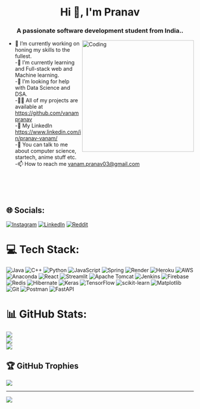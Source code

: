 <h1 align="center">Hi 👋, I'm Pranav</h1>
<h3 align="center">A passionate software development student from India..</h3>

<img align="right" alt="Coding" width="300" src="https://gifdb.com/images/high/coding-penguin-i-like-pressing-buttons-puv3coc5z4pkth51.webp">



- 🔭 I’m currently working on honing my skills to the fullest.<br>-🌱 I’m currently learning and Full-stack web and Machine learning.<br>-🤝 I’m looking for help with Data Science and DSA.<br>-👨‍💻 All of my projects are available at https://github.com/vanampranav<br>-📝 My LinkedIn https://www.linkedin.com/in/pranav-vanam/<br>-💬 You can talk to me about computer science, startech, anime stuff etc.<br>-📫 How to reach me vanam.pranav03@gmail.com<br><br><br><br><br>


## 🌐 Socials:
[![Instagram](https://img.shields.io/badge/Instagram-%23E4405F.svg?logo=Instagram&logoColor=white)](https://instagram.com/vanam.pranav) [![LinkedIn](https://img.shields.io/badge/LinkedIn-%230077B5.svg?logo=linkedin&logoColor=white)](https://linkedin.com/in/pranav-vanam) [![Reddit](https://img.shields.io/badge/Reddit-%23FF4500.svg?logo=Reddit&logoColor=white)](https://reddit.com/user/Kind-Map-4588) 

# 💻 Tech Stack:
![Java](https://img.shields.io/badge/java-%23ED8B00.svg?style=for-the-badge&logo=openjdk&logoColor=white) ![C++](https://img.shields.io/badge/c++-%2300599C.svg?style=for-the-badge&logo=c%2B%2B&logoColor=white) ![Python](https://img.shields.io/badge/python-3670A0?style=for-the-badge&logo=python&logoColor=ffdd54) ![JavaScript](https://img.shields.io/badge/javascript-%23323330.svg?style=for-the-badge&logo=javascript&logoColor=%23F7DF1E) ![Spring](https://img.shields.io/badge/spring-%236DB33F.svg?style=for-the-badge&logo=spring&logoColor=white) ![Render](https://img.shields.io/badge/Render-%46E3B7.svg?style=for-the-badge&logo=render&logoColor=white) ![Heroku](https://img.shields.io/badge/heroku-%23430098.svg?style=for-the-badge&logo=heroku&logoColor=white) ![AWS](https://img.shields.io/badge/AWS-%23FF9900.svg?style=for-the-badge&logo=amazon-aws&logoColor=white) ![Anaconda](https://img.shields.io/badge/Anaconda-%2344A833.svg?style=for-the-badge&logo=anaconda&logoColor=white) ![React](https://img.shields.io/badge/react-%2320232a.svg?style=for-the-badge&logo=react&logoColor=%2361DAFB) ![Streamlit](https://img.shields.io/badge/Streamlit-%23FE4B4B.svg?style=for-the-badge&logo=streamlit&logoColor=white) ![Apache Tomcat](https://img.shields.io/badge/apache%20tomcat-%23F8DC75.svg?style=for-the-badge&logo=apache-tomcat&logoColor=black) ![Jenkins](https://img.shields.io/badge/jenkins-%232C5263.svg?style=for-the-badge&logo=jenkins&logoColor=white) ![Firebase](https://img.shields.io/badge/firebase-a08021?style=for-the-badge&logo=firebase&logoColor=ffcd34) ![Redis](https://img.shields.io/badge/redis-%23DD0031.svg?style=for-the-badge&logo=redis&logoColor=white) ![Hibernate](https://img.shields.io/badge/Hibernate-59666C?style=for-the-badge&logo=Hibernate&logoColor=white) ![Keras](https://img.shields.io/badge/Keras-%23D00000.svg?style=for-the-badge&logo=Keras&logoColor=white) ![TensorFlow](https://img.shields.io/badge/TensorFlow-%23FF6F00.svg?style=for-the-badge&logo=TensorFlow&logoColor=white) ![scikit-learn](https://img.shields.io/badge/scikit--learn-%23F7931E.svg?style=for-the-badge&logo=scikit-learn&logoColor=white) ![Matplotlib](https://img.shields.io/badge/Matplotlib-%23ffffff.svg?style=for-the-badge&logo=Matplotlib&logoColor=black) ![Git](https://img.shields.io/badge/git-%23F05033.svg?style=for-the-badge&logo=git&logoColor=white) ![Postman](https://img.shields.io/badge/Postman-FF6C37?style=for-the-badge&logo=postman&logoColor=white) ![FastAPI](https://img.shields.io/badge/FastAPI-005571?style=for-the-badge&logo=fastapi)
# 📊 GitHub Stats:
![](https://github-readme-stats.vercel.app/api?username=vanampranav&theme=dark&hide_border=false&include_all_commits=true&count_private=false)<br/>
![](https://nirzak-streak-stats.vercel.app/?user=vanampranav&theme=dark&hide_border=false)<br/>
![](https://github-readme-stats.vercel.app/api/top-langs/?username=vanampranav&theme=dark&hide_border=false&include_all_commits=true&count_private=false&layout=compact)

## 🏆 GitHub Trophies
![](https://github-profile-trophy.vercel.app/?username=vanampranav&theme=radical&no-frame=true&no-bg=false&margin-w=4)

---
[![](https://visitcount.itsvg.in/api?id=vanampranav&icon=0&color=0)](https://visitcount.itsvg.in)

<!-- Proudly created with GPRM ( https://gprm.itsvg.in ) -->
